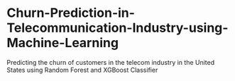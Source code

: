 # Churn-Prediction-in-Telecommunication-Industry-using-Machine-Learning
Predicting the churn of customers in the telecom industry in the United States using Random Forest and XGBoost Classifier
